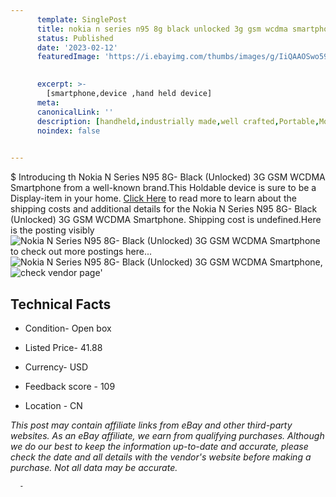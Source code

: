 ```yaml
---
      template: SinglePost
      title: nokia n series n95 8g black unlocked 3g gsm wcdma smartphone
      status: Published
      date: '2023-02-12'
      featuredImage: 'https://i.ebayimg.com/thumbs/images/g/IiQAAOSwo59gh896/s-l225.jpg'
       

      excerpt: >-
        [smartphone,device ,hand held device]
      meta:
      canonicalLink: ''
      description: [handheld,industrially made,well crafted,Portable,Mobile,Compact,Convenient,Lightweight,Maneuverable,Man-portable,Miniature,Carriable,Hand-held,Light,Holdable,Transportable,Mobile device,Pocket-sized,On-the-go,Wireless,Cordless,Compact size,Convenient size, smartphone,device ,hand held device]
      noindex: false
      

---
```

$
      Introducing th Nokia N Series N95 8G- Black (Unlocked) 3G GSM WCDMA Smartphone from a well-known brand.This Holdable device  is sure to be a Display-item in your home. [Click Here](https://www.ebay.com/itm/373812561622?hash=item5708f706d6%3Ag%3AIiQAAOSwo59gh896&mkevt=1&mkcid=1&mkrid=711-53200-19255-0&campid=%253CePNCampaignId%253E&customid=%253CreferenceId%253E&toolid=10049) to read more to learn about the shipping costs and additional details for the Nokia N Series N95 8G- Black (Unlocked) 3G GSM WCDMA Smartphone. Shipping cost is undefined.Here is the posting visibly ![Nokia N Series N95 8G- Black (Unlocked) 3G GSM WCDMA Smartphone](https://i.ebayimg.com/thumbs/images/g/IiQAAOSwo59gh896/s-l225.jpg) to check out more postings here... ![Nokia N Series N95 8G- Black (Unlocked) 3G GSM WCDMA Smartphone](https://i.ebayimg.com/images/g/IiQAAOSwo59gh896/s-l1600.jpg), ![check vendor page](https://origin-galleryplus.ebayimg.com/ws/web/373812561622_2_0_1/225x225.jpg,https://origin-galleryplus.ebayimg.com/ws/web/373812561622_3_0_1/225x225.jpg,https://origin-galleryplus.ebayimg.com/ws/web/373812561622_4_0_1/225x225.jpg,https://origin-galleryplus.ebayimg.com/ws/web/373812561622_5_0_1/225x225.jpg,https://origin-galleryplus.ebayimg.com/ws/web/373812561622_6_0_1/225x225.jpg,https://origin-galleryplus.ebayimg.com/ws/web/373812561622_7_0_1/225x225.jpg,https://origin-galleryplus.ebayimg.com/ws/web/373812561622_8_0_1/225x225.jpg,https://origin-galleryplus.ebayimg.com/ws/web/373812561622_9_0_1/225x225.jpg,https://origin-galleryplus.ebayimg.com/ws/web/373812561622_10_0_1/225x225.jpg,https://origin-galleryplus.ebayimg.com/ws/web/373812561622_11_0_1/225x225.jpg,https://origin-galleryplus.ebayimg.com/ws/web/373812561622_12_0_1/225x225.jpg)'

      

 ## Technical Facts 



     
      

 - Condition- Open box 


      

 - Listed Price- 41.88 


      

 - Currency- USD 


      

 - Feedback score - 109 


      

 - Location - CN 


      
      

 *_This post may contain affiliate links from eBay and other third-party websites. As an eBay affiliate, we earn from qualifying purchases. Although we do our best to keep the information up-to-date and accurate, please check the date and all details with the vendor's website before making a purchase. Not all data may be accurate._*




      -
